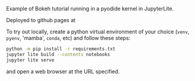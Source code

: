 Example of Bokeh tutorial running in a pyodide kernel in JupyterLite.

Deployed to github pages at

To try out locally, create a python virtual environment of your choice (`venv`, `pyenv`,
'mamba', `conda`, etc) and follow these steps:

```bash
python -m pip install -r requirements.txt
jupyter lite build --contents notebooks
jupyter lite serve
```

and open a web browser at the URL specified.
